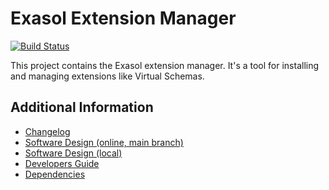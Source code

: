 # Exasol Extension Manager

[![Build Status](https://github.com/exasol/extension-manager/actions/workflows/ci-build.yml/badge.svg)](https://github.com/exasol/extension-manager/actions/workflows/ci-build.yml)

This project contains the Exasol extension manager. It's a tool for installing and managing extensions like Virtual
Schemas.

## Additional Information

* [Changelog](doc/changes/changelog.md)
* [Software Design (online, main branch)](https://exasol.github.io/extension-manager/design.html)
* [Software Design (local)](doc/design/design.md)
* [Developers Guide](doc/developers_guide/developers_guide.md)
* [Dependencies](dependencies.md)
